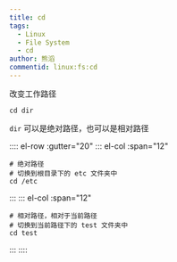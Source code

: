 ```yaml
---
title: cd
tags:
  - Linux
  - File System
  - cd
author: 熊滔
commentid: linux:fs:cd
---
```


改变工作路径

```shell
cd dir
```

`dir` 可以是绝对路径，也可以是相对路径


:::: el-row :gutter="20"
::: el-col :span="12"
```shell
# 绝对路径
# 切换到根目录下的 etc 文件夹中
cd /etc
```
:::
::: el-col :span="12"
```shell
# 相对路径，相对于当前路径
# 切换到当前路径下的 test 文件夹中
cd test
```
:::
::::